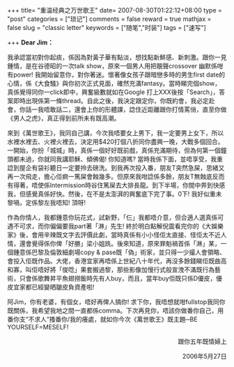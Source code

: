 +++
title= "重温经典之万世歌王"
date= 2007-08-30T01:22:12+08:00
type = "post"
categories = ["琐记"]
comments = false
reward = true
mathjax = false
slug = "classic letter"
keywords = ["随笔","时装"]
tags = ["速写"]

+++
**Dear Jim：**

我承認當初對你起痰，係因為對黃子華有點淡，想找點新鮮感、新刺激。跟你一見鍾情，是在谷德昭的一次talk show，原來一個男人用把靚聲crossover 幽默係咁有power! 我開始留意你，對你著迷。懷著像女孩子跟暗戀多時的男生first date的心情，係《大食騷》與你初次正式見面，確然充滿fantasy。當時睇完個show，真係覺得同你一click即中，興奮級數就如在Google 打上XXX後按「Search」，答案即時出現係第一條thread。自此之後，我決定跟定你，你既約會，我必定赴會，你話一我唔敢話二，還會上你的形體課，諗住近距離跟你打情罵俏，直至你做《男人之虎》，真正得到前所未有既高潮。
<!--more-->

來到《萬世歌王》，我同自己講，今次我唔要女上男下，我一定要男上女下，所以水裡水裡去、火裡火裡去，決定用$420打個八折同你盡興一晚，大戰多個回合。一開始，你扮「城城」時，真係一個好好既前戲，真係充滿期待，但為何第一個鐘頭都未過，你就同我講耶穌、傾佛偈! 你知道嗎? 當時我係下面，並唔享受，我重諗到屋企有袋衫聽日一定要拎去磅洗。到我再次投入番，朋友T突然急屎，思緒又再一次飛走，擔心佢痾一篤屎會蝕幾多。但原來我咁諗係多餘，朋友T無蝕底反而有得著，唔使係Intermission時谷住篤屎去大排長龍。到下半場，你間中畀到快感我，但感覺真係好快。然後，在不是太澎湃的興奮底下完了事。0下! 我好似重未黎喎，定係黎左我唔知! 頂呀!

作為你情人，我都鍾意你玩花式，試新野，「仨」我都唔介意，但合適人選真係可遇不可求，而你偏偏要我part著「淋」先生! 終於明白點解倪震看完你的《大娛樂家》後，會用辛辣既文字去評價此劇，當時真係有小小怪佢太直接、怪佢太不近人情，還會覺得係你俾「好勝」梁小姐跣。後來知道，原來罪魁禍首係「淋」某，一個鍾意係巴黎及倫敦細劇場copy & pase既「偽」術家，並只得一少撮人會領略、會投入佢既作品。大佬，香港宜家再唔係上世紀八十年代，再沒多餘錢睇佢既曲高和寡，叫佢唔好將「俊唸」果套搬過黎，那些影像加慢行式般宣洩不滿既行為藝術，只會係歌舞昇平魚翅撈飯時先有人buy，而且，當年buy佢既只係D優皮，優皮宜家都已經變晒皺皮負資產啦!

阿Jim，你有老婆，有個女，唔好再俾人搞你! 求下你，我唔想就咁fullstop我同你既關係，我希望我地之間一直都係comma。下次再見你，唔該你做番你自己，用番你支“不求人”搔番你/我的癢處，就如你今次《萬世歌王》既主題─BE YOURSELF=MESELF!

<p align="right">跟你五年既情婦上</p>
<p align="right">2006年5月27日</p>